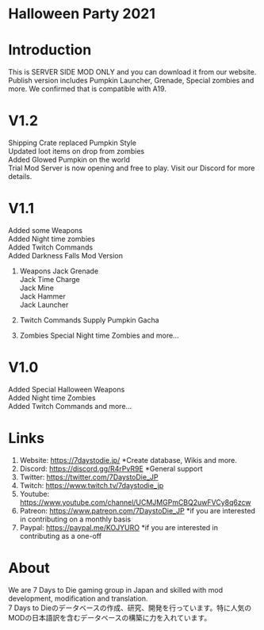 # Halloween Party 2021

# Introduction
This is SERVER SIDE MOD ONLY and you can download it from our website.  Publish version includes Pumpkin Launcher, Grenade, Special zombies and more. We confirmed that is compatible with A19.

# V1.2
Shipping Crate replaced Pumpkin Style<br>
Updated loot items on drop from zombies<br>
Added Glowed Pumpkin on the world<br>
Trial Mod Server is now opening and free to play. Visit our Discord for more details.<br>

# V1.1
Added some Weapons<br>
Added Night time zombies<br>
Added Twitch Commands<br>
Added Darkness Falls Mod Version<br>

1. Weapons
Jack Grenade<br>
Jack Time Charge<br>
Jack Mine<br>
Jack Hammer<br>
Jack Launcher<br>

2. Twitch Commands
Supply Pumpkin Gacha

3. Zombies
Special Night time Zombies and more…

# V1.0
Added Special Halloween Weapons<br>
Added Night time Zombies<br>
Added Twitch Commands and more…<br>

# Links
1. Website: https://7daystodie.jp/ *Create database, Wikis and more.
2. Discord: https://discord.gg/R4rPvR9E *General support
3. Twitter: https://twitter.com/7DaystoDie_JP
4. Twitch: https://www.twitch.tv/7daystodie_jp
5. Youtube: https://www.youtube.com/channel/UCMJMGPmCBQ2uwFVCy8q6zcw
7. Patreon: https://www.patreon.com/7DaystoDie_JP *if you are interested in contributing on a monthly basis
8. Paypal: https://paypal.me/KOJYURO *if you are interested in contributing as a one-off

# About
We are 7 Days to Die gaming group in Japan and skilled with mod development, modification and translation.<br>
7 Days to Dieのデータベースの作成、研究、開発を行っています。特に人気のMODの日本語訳を含むデータベースの構築に力を入れています。

